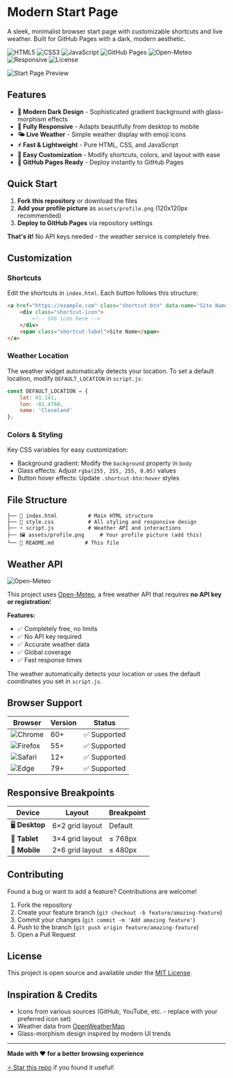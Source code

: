 # Modern Start Page

A sleek, minimalist browser start page with customizable shortcuts and live weather. Built for GitHub Pages with a dark, modern aesthetic.

![HTML5](https://img.shields.io/badge/HTML5-E34F26?style=flat-square&logo=html5&logoColor=white)
![CSS3](https://img.shields.io/badge/CSS3-1572B6?style=flat-square&logo=css3&logoColor=white)
![JavaScript](https://img.shields.io/badge/JavaScript-F7DF1E?style=flat-square&logo=javascript&logoColor=black)
![GitHub Pages](https://img.shields.io/badge/GitHub%20Pages-222222?style=flat-square&logo=github&logoColor=white)
![Open-Meteo](https://img.shields.io/badge/Open--Meteo-Weather%20API-orange?style=flat-square)
![Responsive](https://img.shields.io/badge/Responsive-Design-brightgreen?style=flat-square)
![License](https://img.shields.io/badge/License-MIT-blue?style=flat-square)

![Start Page Preview](https://via.placeholder.com/800x400/0a0a0a/ffffff?text=Modern+Start+Page+Preview)

## Features

- **🎨 Modern Dark Design** - Sophisticated gradient background with glass-morphism effects
- **📱 Fully Responsive** - Adapts beautifully from desktop to mobile
- **🌤️ Live Weather** - Simple weather display with emoji icons
- **⚡ Fast & Lightweight** - Pure HTML, CSS, and JavaScript
- **🔧 Easy Customization** - Modify shortcuts, colors, and layout with ease
- **🚀 GitHub Pages Ready** - Deploy instantly to GitHub Pages

## Quick Start

1. **Fork this repository** or download the files
2. **Add your profile picture** as `assets/profile.png` (120x120px recommended)
3. **Deploy to GitHub Pages** via repository settings

**That's it!** No API keys needed - the weather service is completely free.

## Customization

### Shortcuts

Edit the shortcuts in `index.html`. Each button follows this structure:

```html
<a href="https://example.com" class="shortcut-btn" data-name="Site Name">
    <div class="shortcut-icon">
        <!-- SVG icon here -->
    </div>
    <span class="shortcut-label">Site Name</span>
</a>
```

### Weather Location

The weather widget automatically detects your location. To set a default location, modify `DEFAULT_LOCATION` in `script.js`:

```javascript
const DEFAULT_LOCATION = {
    lat: 41.141,
    lon: -81.4768,
    name: 'Cleveland'
};
```

### Colors & Styling

Key CSS variables for easy customization:

- Background gradient: Modify the `background` property in `body`
- Glass effects: Adjust `rgba(255, 255, 255, 0.05)` values
- Button hover effects: Update `.shortcut-btn:hover` styles

## File Structure

```
├── 📄 index.html          # Main HTML structure
├── 🎨 style.css           # All styling and responsive design
├── ⚡ script.js           # Weather API and interactions
├── 🖼️ assets/profile.png     # Your profile picture (add this)
└── 📖 README.md          # This file
```

## Weather API

![Open-Meteo](https://img.shields.io/badge/API-Open--Meteo-orange?style=flat-square)

This project uses [Open-Meteo](https://open-meteo.com/), a free weather API that requires **no API key or registration**!

**Features:**
- ✅ Completely free, no limits
- ✅ No API key required  
- ✅ Accurate weather data
- ✅ Global coverage
- ✅ Fast response times

The weather automatically detects your location or uses the default coordinates you set in `script.js`.

## Browser Support

| Browser | Version | Status |
|---------|---------|--------|
| ![Chrome](https://img.shields.io/badge/Chrome-4285F4?style=flat-square&logo=googlechrome&logoColor=white) | 60+ | ✅ Supported |
| ![Firefox](https://img.shields.io/badge/Firefox-FF7139?style=flat-square&logo=firefox&logoColor=white) | 55+ | ✅ Supported |
| ![Safari](https://img.shields.io/badge/Safari-000000?style=flat-square&logo=safari&logoColor=white) | 12+ | ✅ Supported |
| ![Edge](https://img.shields.io/badge/Edge-0078D4?style=flat-square&logo=microsoftedge&logoColor=white) | 79+ | ✅ Supported |

## Responsive Breakpoints

| Device | Layout | Breakpoint |
|--------|--------|------------|
| 🖥️ **Desktop** | 6×2 grid layout | Default |
| 📱 **Tablet** | 3×4 grid layout | ≤ 768px |
| 📱 **Mobile** | 2×6 grid layout | ≤ 480px |

## Contributing

Found a bug or want to add a feature? Contributions are welcome!

1. Fork the repository
2. Create your feature branch (`git checkout -b feature/amazing-feature`)
3. Commit your changes (`git commit -m 'Add amazing feature'`)
4. Push to the branch (`git push origin feature/amazing-feature`)
5. Open a Pull Request

## License

This project is open source and available under the [MIT License](LICENSE).

## Inspiration & Credits

- Icons from various sources (GitHub, YouTube, etc. - replace with your preferred icon set)
- Weather data from [OpenWeatherMap](https://openweathermap.org)
- Glass-morphism design inspired by modern UI trends

---

**Made with ❤️ for a better browsing experience**

[⭐ Star this repo](../../stargazers) if you found it useful!
